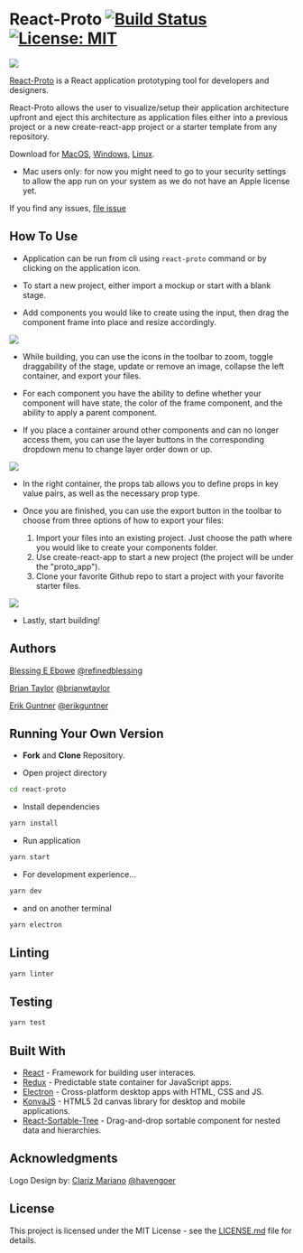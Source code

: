 # React-Proto [![Build Status](https://travis-ci.com/React-Proto/react-proto.svg?branch=master)](https://travis-ci.com/React-Proto/react-proto) [![License: MIT](https://img.shields.io/badge/License-MIT-blue.svg)](https://opensource.org/licenses/MIT) 

<img src="https://github.com/React-Proto/react-proto/blob/master/icons/png/64x64.png"/>
 
[React-Proto](https://react-proto.github.io/react-proto/) is a React application prototyping tool for developers and designers.

React-Proto allows the user to visualize/setup their application architecture upfront and eject this architecture as application files either into a previous project or a new create-react-app project or a starter template from any repository.

Download for [MacOS](https://github.com/React-Proto/react-proto/releases/download/v1.0.0/React-Proto-1.0.0.dmg), [Windows](https://github.com/React-Proto/react-proto/releases/download/v1.0.0/React-Proto.Web.Setup.1.0.0.exe), [Linux](https://github.com/React-Proto/react-proto/releases/download/v1.0.0/react-proto_1.0.0_amd64.deb).
* Mac users only: for now you might need to go to your security settings to allow the app run on your system as we do not have an Apple license yet.

If you find any issues, [file issue](https://github.com/React-Proto/react-proto/issues)

## How To Use

- Application can be run from cli  using ```react-proto``` command or by clicking on the application icon.

- To start a new project, either import a mockup or start with a blank stage.

- Add components you would like to create using the input, then drag the component frame into place and resize accordingly.

<img src="https://github.com/React-Proto/react-proto/blob/master/assets/dragging.gif"/>

- While building, you can use the icons in the toolbar to zoom, toggle draggability of the stage, update or remove an image, collapse the left container, and export your files.

- For each component you have the ability to define whether your component will have state, the color of the frame component, and the ability to apply a parent component.

- If you place a container around other components and can no longer access them, you can use the layer buttons in the corresponding dropdown menu to change layer order down or up.

<img src="https://github.com/React-Proto/react-proto/blob/master/assets/hierarchy.gif"/>

- In the right container, the props tab allows you to define props in key value pairs, as well as the necessary prop type.

- Once you are finished, you can use the export button in the toolbar to choose from three options of how to export your files: 
  1. Import your files into an existing project. Just choose the path where you would like to create your components folder.
  2. Use create-react-app to start a new project (the project will be under the "proto_app").
  3. Clone your favorite Github repo to start a project with your favorite starter files.

<img src="https://github.com/React-Proto/react-proto/blob/master/assets/export.gif"/>

- Lastly, start building!

## Authors

[Blessing E Ebowe](https://www.linkedin.com/in/blessingebowe/) [@refinedblessing](https://github.com/refinedblessing)

[Brian Taylor](https://www.linkedin.com/in/brianwtaylor/) [@brianwtaylor](https://github.com/brianwtaylor)

[Erik Guntner](https://www.linkedin.com/in/erik-guntner-9aa324b9/) [@erikguntner](https://github.com/erikguntner)

## Running Your Own Version

- **Fork** and **Clone** Repository.

- Open project directory

``` bash
cd react-proto
```

- Install dependencies

``` bash
yarn install
```

- Run application

``` bash
yarn start
```

- For development experience...

``` bash
yarn dev
```

- and on another terminal

``` bash
yarn electron
```

## Linting

``` bash
yarn linter
```

## Testing

```bash
yarn test
```

## Built With

- [React](https://reactjs.org/) - Framework for building user interaces.
- [Redux](https://redux.js.org/) - Predictable state container for JavaScript apps.
- [Electron](https://electronjs.org/) - Cross-platform desktop apps with HTML, CSS and JS.
- [KonvaJS](https://konvajs.github.io/) - HTML5 2d canvas library for desktop and mobile applications.
- [React-Sortable-Tree](https://github.com/frontend-collective/react-sortable-tree#options) - Drag-and-drop sortable component for nested data and hierarchies.

## Acknowledgments

Logo Design by: [Clariz Mariano](www.clarizmariano.com) [@havengoer](https://github.com/havengoer)

## License

This project is licensed under the MIT License - see the [LICENSE.md](https://github.com/React-Proto/react-proto/blob/master/LICENSE.md) file for details.
